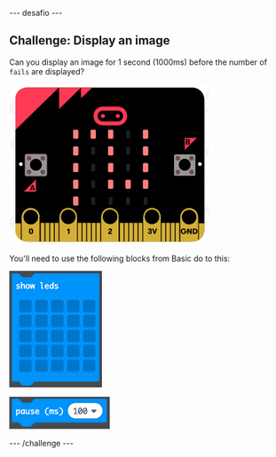 \--- desafio \---

## Challenge: Display an image

Can you display an image for 1 second (1000ms) before the number of `fails` are displayed?

![captura de ecrã](images/frustration-start-img.png)

You'll need to use the following blocks from Basic do to this:

![captura de ecrã](images/frustration-blocks.png)

![captura de ecrã](images/frustration-blocks2.png)

\--- /challenge \---